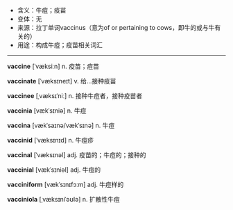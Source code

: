 - <span class="definition">含义：牛痘；疫苗</span>
- <span class="definition">变体：无</span>
- <span class="definition">来源：拉丁单词vaccinus（意为of or pertaining to cows，即牛的或与牛有关的）</span>
- <span class="definition">用途：构成牛痘；疫苗相关词汇</span>

---

<span class="vocabulary">**vaccine**</span> [ˈvæksiːn] n. 疫苗；痘苗

<span class="vocabulary">**vaccinate**</span> [ˈvæksɪneɪt] v. 给…接种疫苗

<span class="vocabulary">**vaccinee**</span> [ˌvæksɪˈniː] n. 接种牛痘者，接种疫苗者

<span class="vocabulary">**vaccinia**</span> [vækˈsɪniə] n. 牛痘

<span class="vocabulary">**vaccina**</span> [vækˈsaɪnə/vækˈsɪnə] n. 牛痘

<span class="vocabulary">**vaccinid**</span> [ˈvæksɪnɪd] n. 牛痘疹

<span class="vocabulary">**vaccinal**</span> [ˈvæksɪnəl] adj. 疫苗的；牛痘的；接种的

<span class="vocabulary">**vaccinial**</span> [vækˈsɪniəl] adj. 牛痘的

<span class="vocabulary">**vacciniform**</span> [vækˈsɪnɪfɔːm] adj. 牛痘样的

<span class="vocabulary">**vacciniola**</span> [ˌvæksɪniˈəʊlə] n. 扩散性牛痘

